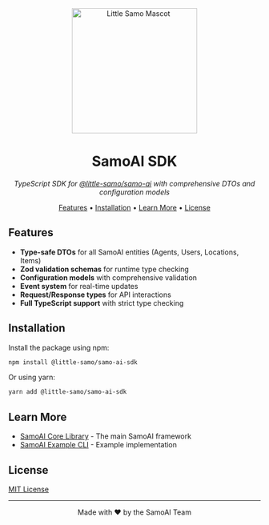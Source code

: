 <div align="center">
  <img src="https://media.githubusercontent.com/media/little-samo/CI/master/assets/characters/samo/profile.png" alt="Little Samo Mascot" width="250" />
  <h1>SamoAI SDK</h1>
  <p><em>TypeScript SDK for <a href="https://github.com/little-samo/SamoAI">@little-samo/samo-ai</a> with comprehensive DTOs and configuration models</em></p>
</div>

<p align="center">
  <a href="#features">Features</a> •
  <a href="#installation">Installation</a> •
  <a href="#learn-more">Learn More</a> •
  <a href="#license">License</a>
</p>

## Features

- **Type-safe DTOs** for all SamoAI entities (Agents, Users, Locations, Items)
- **Zod validation schemas** for runtime type checking
- **Configuration models** with comprehensive validation
- **Event system** for real-time updates
- **Request/Response types** for API interactions
- **Full TypeScript support** with strict type checking

## Installation

Install the package using npm:

```bash
npm install @little-samo/samo-ai-sdk
```

Or using yarn:

```bash
yarn add @little-samo/samo-ai-sdk
```

## Learn More

- [SamoAI Core Library](https://github.com/little-samo/SamoAI) - The main SamoAI framework
- [SamoAI Example CLI](https://github.com/little-samo/SamoAI-Example-CLI) - Example implementation

## License

[MIT License](LICENSE)

---

<div align="center">
  <p>Made with ❤️ by the SamoAI Team</p>
</div>
